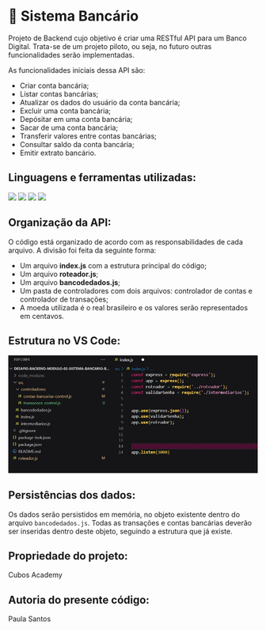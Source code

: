 # :bank: Sistema Bancário

Projeto de Backend cujo objetivo é criar uma RESTful API para um Banco Digital. Trata-se de um projeto piloto, ou seja, no futuro outras funcionalidades serão implementadas.

As funcionalidades iniciais dessa API são:

-   Criar conta bancária;
-   Listar contas bancárias;
-   Atualizar os dados do usuário da conta bancária;
-   Excluir uma conta bancária;
-   Depósitar em uma conta bancária;
-   Sacar de uma conta bancária;
-   Transferir valores entre contas bancárias;
-   Consultar saldo da conta bancária;
-   Emitir extrato bancário.


## Linguagens e ferramentas utilizadas:

![](https://img.shields.io/badge/JavaScript-323330?style=for-the-badge&logo=javascript&logoColor=F7DF1E)
![](https://img.shields.io/badge/Node%20js-339933?style=for-the-badge&logo=nodedotjs&logoColor=white)
![](https://img.shields.io/badge/VSCode-0078D4?style=for-the-badge&logo=visual%20studio%20code&logoColor=white)
![](https://img.shields.io/badge/Insomnia-5849be?style=for-the-badge&logo=Insomnia&logoColor=white)



## Organização da API:

O código está organizado de acordo com as responsabilidades de cada arquivo. A divisão foi feita da seguinte forma:
-   Um arquivo **index.js** com a estrutura principal do código;
-   Um arquivo **roteador.js**;
-   Um arquivo **bancodedados.js**;
-   Um pasta de controladores com dois arquivos: controlador de contas e controlador de transações;
-   A moeda utilizada é o real brasileiro e os valores serão representados em centavos.

## Estrutura no VS Code:

  ![](https://github.com/pauladeandradesantos/desafio-02-sistema-bancario/blob/main/print-api.jpeg?raw=true)


## Persistências dos dados:

Os dados serão persistidos em memória, no objeto existente dentro do arquivo `bancodedados.js`. Todas as transações e contas bancárias deverão ser inseridas dentro deste objeto, seguindo a estrutura que já existe.


## Propriedade do projeto:
Cubos Academy

## Autoria do presente código:
Paula Santos


